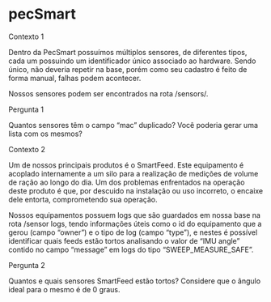 # pecSmart
Contexto 1

Dentro da PecSmart possuímos múltiplos sensores, de diferentes tipos, cada um possuindo um identificador único associado ao hardware. Sendo único, não deveria repetir na base, porém como seu cadastro é feito de forma manual, falhas podem acontecer.

Nossos sensores podem ser encontrados na rota /sensors/.

Pergunta 1

Quantos sensores têm o campo “mac” duplicado? Você poderia gerar uma lista com os mesmos?

Contexto 2

Um de nossos principais produtos é o SmartFeed. Este equipamento é acoplado internamente a um silo para a realização de medições de volume de ração ao longo do dia. Um dos problemas enfrentados na operação deste produto é que, por descuido na instalação ou uso incorreto, o encaixe dele entorta, comprometendo sua operação.

Nossos equipamentos possuem logs que são guardados em nossa base na rota /sensor logs, tendo informações úteis como o id do equipamento que a gerou (campo “owner”) e o tipo de log (campo “type”), e nestes é possível identificar quais feeds estão tortos analisando o valor de “IMU angle” contido no campo “message” em logs do tipo “SWEEP_MEASURE_SAFE”.

Pergunta 2

Quantos e quais sensores SmartFeed estão tortos? Considere que o ângulo ideal para o mesmo é de 0 graus.
